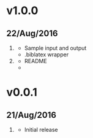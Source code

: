 # v1.0.0
## 22/Aug/2016

1. [](#new)
    * Sample input and output
    * .biblatex wrapper
2. [](#improved)
    * README
    * 

# v0.0.1
## 21/Aug/2016

1. [](#new)
    * Initial release